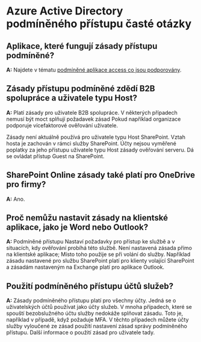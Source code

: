 <properties
    pageTitle="Azure Active Directory podmíněného přístupu nejčastější dotazy týkající se | Microsoft Azure"
    description="Nejčastější dotazy týkající se podmíněného přístupu "
    services="active-directory"
    documentationCenter=""
    authors="MarkusVi"
    manager="femila"
    editor=""/>

<tags
    ms.service="active-directory"
    ms.workload="identity"
    ms.tgt_pltfrm="na"
    ms.devlang="na"
    ms.topic="article"
    ms.date="10/20/2016"
    ms.author="markvi"/>

# <a name="azure-active-directory-conditional-access-faq"></a>Azure Active Directory podmíněného přístupu časté otázky

## <a name="which-applications-work-with-conditional-access-policies"></a>Aplikace, které fungují zásady přístupu podmíněné?

**A:** Najdete v tématu [podmíněné aplikace access co jsou podporovány](active-directory-conditional-access-supported-apps.md).

## <a name="are-conditional-access-policies-enforced-for-b2b-collaboration-and-guest-users"></a>Zásady přístupu podmíněné zdědí B2B spolupráce a uživatele typu Host?

**A:** Platí zásady pro uživatele B2B spolupráce. V některých případech nemusí být moct splňují požadavek zásad Pokud například organizace podporuje vícefaktorové ověřování uživatele. 

Zásady není aktuálně používá pro uživatele typu Host SharePoint. Vztah hosta je zachován v rámci služby SharePoint. Účty nejsou vyměřené poplatky za jeho přístupu uživatele typu Host zásady ověřování serveru. Dá se ovládat přístup Guest na SharePoint.

## <a name="does-a-sharepoint-online-policy-also-apply-to-onedrive-for-business"></a>SharePoint Online zásady také platí pro OneDrive pro firmy?

**A:** Ano.
 
## <a name="why-cant-i-set-a-policy-on-client-apps-like-word-or-outlook"></a>Proč nemůžu nastavit zásady na klientské aplikace, jako je Word nebo Outlook?

**A:** Podmíněné přístupu Nastaví požadavky pro přístup ke službě a v situacích, kdy ověřování probíhá této službě. Není nastavená zásada přímo na klientské aplikace; Místo toho použije se při volání do služby. Například zásadu nastavené pro službu SharePoint platí pro klienty volající SharePoint a zásadám nastaveným na Exchange platí pro aplikace Outlook.


## <a name="does-a-conditional-access-policy-apply-to-service-accounts"></a>Použití podmíněného přístupu účtů služeb?

**A:** Zásady podmíněného přístupu platí pro všechny účty. Jedná se o uživatelských účtů používat jako účty služeb. V mnoha případech, které se spouští bezobslužného účtu služby nedokáže splňovat zásadu. Toto je, například v případě, když požaduje MFA. V těchto případech můžete účty služby vyloučené ze zásad použití nastavení zásad správy podmíněného přístupu. Další informace o použití zásad pro uživatele tady.
